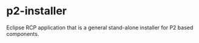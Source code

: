 p2-installer
============

Eclipse RCP application that is a general stand-alone installer for P2 based components.

